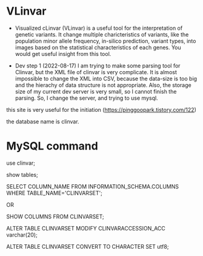 # VLinvar

* Visualized cLinvar (VLinvar) is a useful tool for the interpretation of genetic variants. It change multiple charicteristics of variants, like the population minor allele frequency, in-silico prediction, variant types, into images based on the statistical characteristics of each genes. You would get useful insight from this tool.

+ Dev step 1 (2022-08-17)
I am trying to make some parsing tool for Clinvar, but the XML file of clinvar is very complicate. It is almost impossible to change the XML into CSV, because the data-size is too big and the hierachy of data structure is not appropriate. Also, the storage size of my current dev server is very small, so I cannot finish the parsing.
So, I change the server, and trying to use mysql.

this site is very useful for the initiation (https://pinggoopark.tistory.com/122)

the database name is clinvar.


# MySQL command
use clinvar;

show tables;

SELECT COLUMN_NAME FROM INFORMATION_SCHEMA.COLUMNS WHERE TABLE_NAME='CLINVARSET';

OR

SHOW COLUMNS FROM CLINVARSET;

ALTER TABLE CLINVARSET MODIFY CLINVARACCESSION_ACC varchar(20);

ALTER TABLE CLINVARSET CONVERT TO CHARACTER SET utf8;
